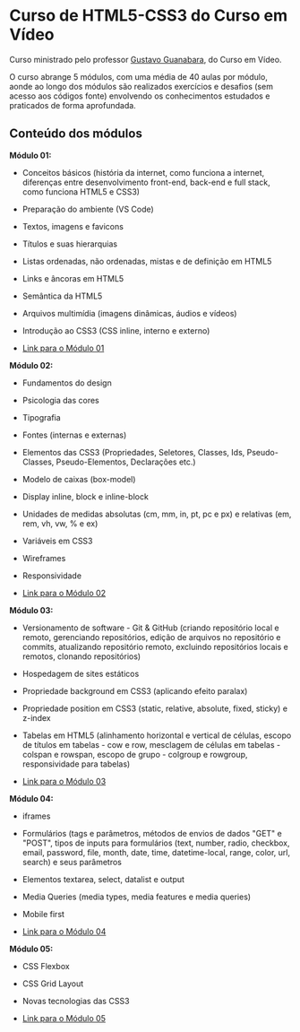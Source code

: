# Curso de HTML5-CSS3 do Curso em Vídeo
Curso ministrado pelo professor [Gustavo Guanabara](https://github.com/gustavoguanabara), do Curso em Vídeo.

O curso abrange 5 módulos, com uma média de 40 aulas por módulo, aonde ao longo dos módulos são realizados exercícios e desafios (sem acesso aos códigos fonte) envolvendo os conhecimentos estudados e praticados de forma aprofundada.

## Conteúdo dos módulos
__Módulo 01:__ 
* Conceitos básicos (história da internet, como funciona a internet, diferenças entre desenvolvimento front-end, back-end e full stack, como funciona HTML5 e CSS3)
* Preparação do ambiente (VS Code)
* Textos, imagens e favicons
* Títulos e suas hierarquias 
* Listas ordenadas, não ordenadas, mistas e de definição em HTML5
* Links e âncoras em HTML5
* Semântica da HTML5
* Arquivos multimídia (imagens dinâmicas, áudios e vídeos)
* Introdução ao CSS3 (CSS inline, interno e externo)

* [Link para o Módulo 01](https://www.cursoemvideo.com/curso/html5-css3-modulo1/)

__Módulo 02:__
* Fundamentos do design 
* Psicologia das cores 
* Tipografia 
* Fontes (internas e externas) 
* Elementos das CSS3 (Propriedades, Seletores, Classes, Ids, Pseudo-Classes, Pseudo-Elementos, Declarações etc.)
* Modelo de caixas (box-model)
* Display inline, block e inline-block
* Unidades de medidas absolutas (cm, mm, in, pt, pc e px) e relativas (em, rem, vh, vw, % e ex)
* Variáveis em CSS3
* Wireframes
* Responsividade

* [Link para o Módulo 02](https://www.cursoemvideo.com/curso/curso-html5-e-css3-modulo-2-de-5-40-horas/)

__Módulo 03:__
* Versionamento de software - Git & GitHub (criando repositório local e remoto, gerenciando repositórios, edição de arquivos no repositório e commits, atualizando repositório remoto, excluindo repositórios locais e remotos, clonando repositórios)
 * Hospedagem de sites estáticos
 * Propriedade background em CSS3 (aplicando efeito paralax)
 * Propriedade position em CSS3 (static, relative, absolute, fixed, sticky) e z-index 
 * Tabelas em HTML5 (alinhamento horizontal e vertical de células, escopo de títulos em tabelas - cow e row, mesclagem de células em tabelas - colspan e rowspan, escopo de grupo - colgroup e rowgroup, responsividade para tabelas)

 * [Link para o Módulo 03](https://www.cursoemvideo.com/curso/curso-html5-e-css3-modulo-3-de-5-40-horas/)

 __Módulo 04:__
 * iframes
 * Formulários  (tags e parâmetros, métodos de envios de dados "GET" e "POST", tipos de inputs para formulários (text, number, radio, checkbox, email, password, file,
month, date, time, datetime-local, range, color, url, search) e seus parâmetros 
* Elementos textarea, select, datalist e output
* Media Queries (media types, media features e media queries) 
* Mobile first

* [Link para o Módulo 04](https://www.cursoemvideo.com/curso/curso-html5-e-css3-modulo-4-de-5-40-horas/)

__Módulo 05:__
* CSS Flexbox
* CSS Grid Layout
* Novas tecnologias das CSS3

* [Link para o Módulo 05](https://www.cursoemvideo.com/curso/curso-html5-e-css3-modulo-5-de-5-40-horas/)
